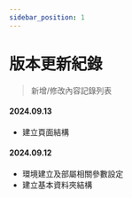 ```yaml
---
sidebar_position: 1
---
```


# 版本更新紀錄

> 新增/修改內容記錄列表

#### 2024.09.13

-   建立頁面結構

#### 2024.09.12

-   環境建立及部屬相關參數設定
-   建立基本資料夾結構
